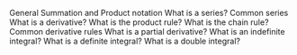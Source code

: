 General
Summation and Product notation
What is a series?
Common series
What is a derivative?
What is the product rule?
What is the chain rule?
Common derivative rules
What is a partial derivative?
What is an indefinite integral?
What is a definite integral?
What is a double integral?
